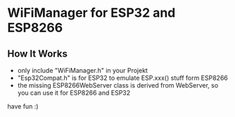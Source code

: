 
# WiFiManager for ESP32 and ESP8266
## How It Works
- only include "WiFiManager.h" in your Projekt
- "Esp32Compat.h" is for ESP32 to emulate ESP.xxx() stuff form ESP8266
- the missing ESP8266WebServer class is derived from WebServer, so you can use it for ESP8266 and ESP32

have fun :)

